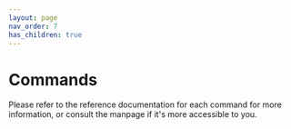 ```yaml
---
layout: page
nav_order: 7
has_children: true
---
```


# Commands

Please refer to the reference documentation for each command for more information, or consult the manpage if it's more accessible to you. 
